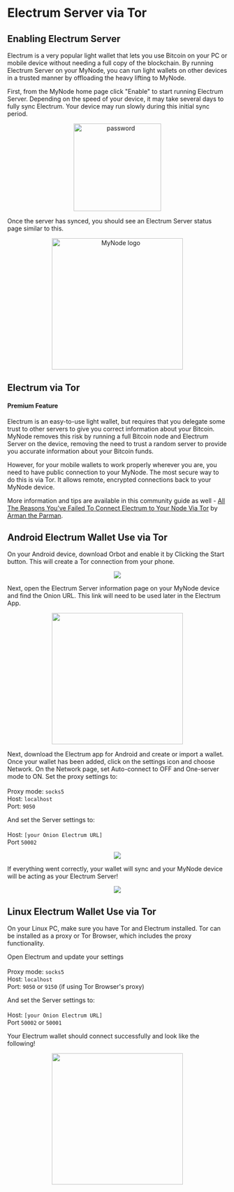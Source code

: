# Electrum Server via Tor

## Enabling Electrum Server

Electrum is a very popular light wallet that lets you use Bitcoin on your PC or mobile device without needing a full copy of the blockchain. By running Electrum Server on your MyNode, you can run light wallets on other devices in a trusted manner by offloading the heavy lifting to MyNode.

First, from the MyNode home page click "Enable" to start running Electrum Server. Depending on the speed of your device, it may take several days to fully sync Electrum. Your device may run slowly during this initial sync period.

<center>
  <figure>
    <img src="/images/bitcoin/electrum-1.png" alt="password" style="width: 200px;">
  </figure>
</center>

Once the server has synced, you should see an Electrum Server status page similar to this.

<center>
  <figure>
    <img src="/images/bitcoin/electrum-2.png" alt="MyNode logo" style="width: 300px;">
  </figure>
</center>

## Electrum via Tor

#### Premium Feature

Electrum is an easy-to-use light wallet, but requires that you delegate some trust to other servers to give you correct information about your Bitcoin. MyNode removes this risk by running a full Bitcoin node and Electrum Server on the device, removing the need to trust a random server to provide you accurate information about your Bitcoin funds.

However, for your mobile wallets to work properly wherever you are, you need to have public connection to your MyNode. The most secure way to do this is via Tor. It allows remote, encrypted connections back to your MyNode device.

More information and tips are available in this community guide as well - <a href="https://armantheparman.com/tor/" target="_blank">All The Reasons You’ve Failed To Connect Electrum to Your Node Via Tor</a> by <a href="https://twitter.com/parman_the" target="_blank">Arman the Parman</a>.

## Android Electrum Wallet Use via Tor

On your Android device, download Orbot and enable it by Clicking the Start button. This will create a Tor connection from your phone.

<center>
  <figure>
    <img src="/images/remote-access-tor/remote-electrum-access-3.png" class="app_screenshot">
  </figure>
</center>

Next, open the Electrum Server information page on your MyNode device and find the Onion URL. This link will need to be used later in the Electrum App.

<center>
  <figure>
    <img src="/images/bitcoin/electrum-2.png" style="width: 300px;">
  </figure>
</center>

Next, download the Electrum app for Android and create or import a wallet. Once your wallet has been added, click on the settings icon and choose Network. On the Network page, set Auto-connect to OFF and One-server mode to ON. Set the proxy settings to:<br/>
<br/>Proxy mode: `socks5`
<br/>Host: `localhost`
<br/>Port: `9050`

And set the Server settings to:<br/>
<br/>Host: `[your Onion Electrum URL]`
<br/>Port `50002`

<center>
  <figure>
    <img src="/images/remote-access-tor/remote-electrum-access-5.png" class="app_screenshot">
  </figure>
</center>

If everything went correctly, your wallet will sync and your MyNode device will be acting as your Electrum Server!

<center>
  <figure>
    <img src="/images/remote-access-tor/remote-electrum-access-6.png" class="app_screenshot">
  </figure>
</center>

## Linux Electrum Wallet Use via Tor

On your Linux PC, make sure you have Tor and Electrum installed. Tor can be installed as a proxy or Tor Browser, which includes the proxy functionality.

Open Electrum and update your settings
<br/>
<br/>Proxy mode: `socks5`
<br/>Host: `localhost`
<br/>Port: `9050` or `9150` (if using Tor Browser's proxy)

And set the Server settings to:<br/>
<br/>Host: `[your Onion Electrum URL]`
<br/>Port `50002` or `50001`

Your Electrum wallet should connect successfully and look like the following!

<center>
  <figure>
    <img src="/images/remote-access-tor/remote-electrum-access-8.png" style="width: 300px;">
  </figure>
</center>
